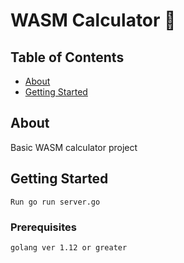 # WASM Calculator 🍪

## Table of Contents

- [About](#about)
- [Getting Started](#getting_started)


## About <a name = "about"></a>

Basic WASM calculator project

## Getting Started <a name = "getting_started"></a>

``` Run go run server.go ```

### Prerequisites


```
golang ver 1.12 or greater
```

